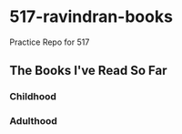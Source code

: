 # 517-ravindran-books
Practice Repo for 517

## The Books I've Read So Far 

### Childhood


### Adulthood 

